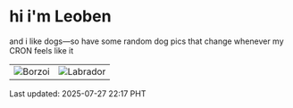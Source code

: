 # hi i'm Leoben

and i like dogs—so have some random dog pics that change whenever my CRON feels like it

|  |  |
|--------|----------|
| ![Borzoi](https://random-dog-vercel.vercel.app/api/random-borzoi?v=1753625867) | ![Labrador](https://random-dog-vercel.vercel.app/api/random-labrador?v=1753625867) |

Last updated: 2025-07-27 22:17 PHT
